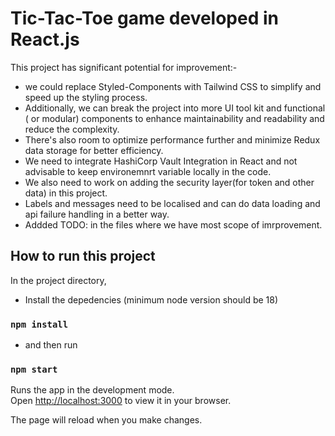 # Tic-Tac-Toe game developed in React.js
This project has significant potential for improvement:- 
- we could replace Styled-Components with Tailwind CSS to simplify and speed up the styling process.
- Additionally, we can break the project into more UI tool kit and functional ( or modular) components to enhance maintainability and readability and reduce the complexity.
- There's also room to optimize performance further and minimize Redux data storage for better efficiency.
- We need to integrate HashiCorp Vault Integration in React and not advisable to keep environemnrt variable locally in the code.
- We also need to work on adding the security layer(for token and other data) in this project.
- Labels and messages need to be localised and can do data loading and api failure handling in a better way.
- Addded TODO: in the files where we have most scope of imrprovement.


## How to run this project

In the project directory,
- Install the depedencies (minimum node version should be 18)

### `npm install`

- and then run
### `npm start`

Runs the app in the development mode.\
Open [http://localhost:3000](http://localhost:3000) to view it in your browser.

The page will reload when you make changes.
